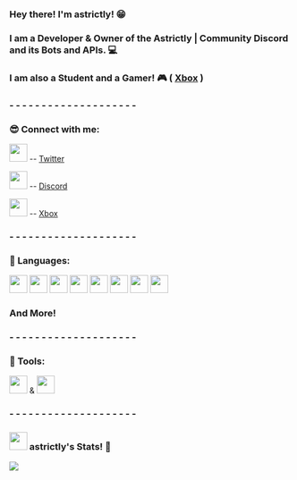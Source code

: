### Hey there! I'm astrictly! 😁

### I am a Developer & Owner of the Astrictly | Community Discord and its Bots and APIs. 💻
### I am also a Student and a Gamer! 🎮 ( [Xbox] ) 

### - - - - - - - - - - - - - - - - - - - - 
### 😎 Connect with me: 

<img height="32" width="32" src="https://cdn.jsdelivr.net/npm/simple-icons@v3/icons/twitter.svg" /> --  [Twitter]

<img height="32" width="32" src="https://cdn.jsdelivr.net/npm/simple-icons@v3/icons/discord.svg" /> -- [Discord]

<img height="32" width="32" src="https://cdn.jsdelivr.net/npm/simple-icons@v3/icons/xbox.svg" />  -- [Xbox]

### - - - - - - - - - - - - - - - - - - - -
### 📜 Languages: 
<img height="32" width="32" src="https://cdn.jsdelivr.net/npm/simple-icons@v3/icons/java.svg" /> <img height="32" width="32" src="https://cdn.jsdelivr.net/npm/simple-icons@v3/icons/javascript.svg" /> <img height="32" width="32" src="https://cdn.jsdelivr.net/npm/simple-icons@v3/icons/cplusplus.svg" /> <img height="32" width="32" src="https://cdn.jsdelivr.net/npm/simple-icons@v3/icons/php.svg" /> <img height="32" width="32" src="https://cdn.jsdelivr.net/npm/simple-icons@v3/icons/node-dot-js.svg" /> <img height="32" width="32" src="https://cdn.jsdelivr.net/npm/simple-icons@v3/icons/html5.svg" /> <img height="32" width="32" src="https://cdn.jsdelivr.net/npm/simple-icons@v3/icons/c.svg" /> <img height="32" width="32" src="https://cdn.jsdelivr.net/npm/simple-icons@v3/icons/python.svg" /> 
### And More! 
### - - - - - - - - - - - - - - - - - - - -
### 🔨 Tools:
<img height="32" width="32" src="https://cdn.jsdelivr.net/npm/simple-icons@v3/icons/visualstudio.svg" />  &  <img height="32" width="32" src="https://cdn.jsdelivr.net/npm/simple-icons@v3/icons/visualstudiocode.svg" />
### - - - - - - - - - - - - - - - - - - - -
### <img height="32" width="32" src="https://cdn.discordapp.com/avatars/738935849529507861/aabf9da0d01a9c2be73fa705d182e25b.png" /> astrictly's Stats! 🎉
<img align="left" src="https://github-readme-stats-nudn32qo8.vercel.app/api?username=astrictly&theme=dark&show_icons=true&hide_border=true" />
 
<br />
<br />

[Twitter]: https://twitter.com/notastrictly
[Discord]: https://discord.com/users/738935849529507861
[Xbox]: https://account.xbox.com/en-ca/Profile?xr=mebarnav&rtc=1
